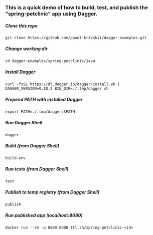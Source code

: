 ### This is a quick demo of how to build, test, and publish the "spring-petclinic" app using Dagger.

##### Clone this repo
```git clone https://github.com/pavel-krizskii/dagger-examples.git```

##### Change working dir
```cd dagger-examples/spring-petclinic/java```

##### Install Dagger
```curl -fsSL https://dl.dagger.io/dagger/install.sh | DAGGER_VERSION=0.18.2 BIN_DIR=./.tmp/dagger sh```

##### Prepend PATH with installed Dagger
```export PATH=./.tmp/dagger:$PATH```

##### Run Dagger Shell
```dagger```

##### Build (from Dagger Shell)
```build-env```

##### Run tests (from Dagger Shell)
```test```

##### Publish to temp registry (from Dagger Shell)
```publish```

##### Run published app (localhost:8080)
```docker run --rm -p 8080:8080 ttl.sh/spring-petclinic-<id>```